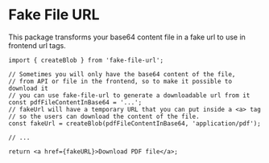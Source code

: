 # Fake File URL

This package transforms your base64 content file in a fake url to use in frontend url tags.

```tsx
import { createBlob } from 'fake-file-url';

// Sometimes you will only have the base64 content of the file,
// from API or file in the frontend, so to make it possible to download it
// you can use fake-file-url to generate a downloadable url from it
const pdfFileContentInBase64 = '...';
// fakeUrl will have a temporary URL that you can put inside a <a> tag
// so the users can download the content of the file.
const fakeUrl = createBlob(pdfFileContentInBase64, 'application/pdf');

// ...

return <a href={fakeURL}>Download PDF file</a>;
```
